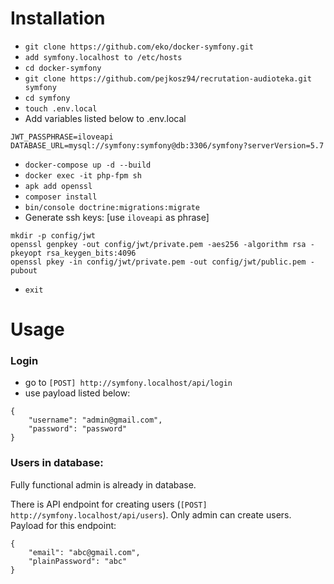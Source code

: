 # Installation
* `git clone https://github.com/eko/docker-symfony.git`
* `add symfony.localhost to /etc/hosts`
* `cd docker-symfony`
* `git clone https://github.com/pejkosz94/recrutation-audioteka.git symfony`
* `cd symfony`
* `touch .env.local`
* Add variables listed below to .env.local
```
JWT_PASSPHRASE=iloveapi
DATABASE_URL=mysql://symfony:symfony@db:3306/symfony?serverVersion=5.7
```
* `docker-compose up -d --build`
* `docker exec -it php-fpm sh`
* `apk add openssl`
* `composer install`
* `bin/console doctrine:migrations:migrate`
* Generate ssh keys: [use `iloveapi` as phrase]
```
mkdir -p config/jwt
openssl genpkey -out config/jwt/private.pem -aes256 -algorithm rsa -pkeyopt rsa_keygen_bits:4096
openssl pkey -in config/jwt/private.pem -out config/jwt/public.pem -pubout
```
* `exit`

# Usage

### Login
* go to `[POST] http://symfony.localhost/api/login`
* use payload listed below:
```
{
   	"username": "admin@gmail.com",
   	"password": "password"
}
```

### Users in database:
Fully functional admin is already in database.

There is API endpoint for creating users (`[POST] http://symfony.localhost/api/users`). Only admin can create users. Payload for this endpoint:
```
{
   	"email": "abc@gmail.com",
   	"plainPassword": "abc"
}
```
